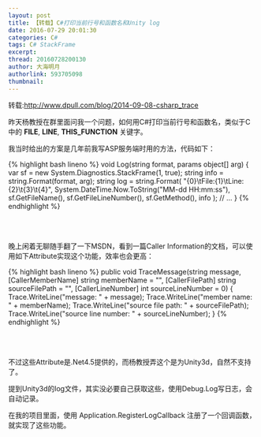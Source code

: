 ```yaml
---
layout: post
title: 【转载】C#打印当前行号和函数名和Unity log
date: 2016-07-29 20:01:30
categories: C#
tags: C# StackFrame 
excerpt:
thread: 20160728200130
author: 大海明月
authorlink: 593705098
thumbnail:
---
```



<p>转载:<a href="http://www.dpull.com/blog/2014-09-08-csharp_trace" targets="_blank">http://www.dpull.com/blog/2014-09-08-csharp_trace</a> </p>

昨天杨教授在群里面问我一个问题，如何用C#打印当前行号和函数名，类似于C中的 __FILE__, __LINE__, __THIS_FUNCTION__ 关键字。 <br>

我当时给出的方案是几年前我写ASP服务端时用的方法，代码如下：

{% highlight bash lineno %}
void Log(string format, params object[] arg)
{
	var sf = new System.Diagnostics.StackFrame(1, true);
	string info = string.Format(format, arg);
	string log = string.Format(
		"{0}\tFile:{1}\tLine:{2}\t{3}\t{4}",
		System.DateTime.Now.ToString("MM-dd HH:mm:ss"), 
		sf.GetFileName(), 
		sf.GetFileLineNumber(), 
		sf.GetMethod(), 
		info
	);
	// ...
}
{% endhighlight %}

<br><br>

晚上闲着无聊随手翻了一下MSDN，看到一篇Caller Information的文档，可以使用如下Attribute实现这个功能，效率也会更高：

{% highlight bash lineno %}
public void TraceMessage(string message,
        [CallerMemberName] string memberName = "",
        [CallerFilePath] string sourceFilePath = "",
        [CallerLineNumber] int sourceLineNumber = 0)
{
    Trace.WriteLine("message: " + message);
    Trace.WriteLine("member name: " + memberName);
    Trace.WriteLine("source file path: " + sourceFilePath);
    Trace.WriteLine("source line number: " + sourceLineNumber);
}
{% endhighlight %}

<br><br>
<p>不过这些Attribute是.Net4.5提供的，而杨教授弄这个是为Unity3d，自然不支持了。</p>

<p>提到Unity3d的log文件，其实没必要自己获取这些，使用Debug.Log写日志，会自动记录。 </p>

<p>在我的项目里面，使用 Application.RegisterLogCallback 注册了一个回调函数，就实现了这些功能。 </p>